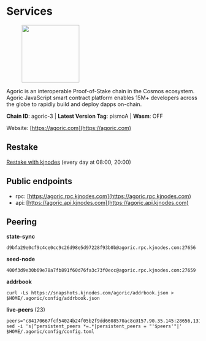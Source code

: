 # Services

<figure><img src="https://raw.githubusercontent.com/kj89/testnet_manuals/main/pingpub/logos/agoric.png" width="150" alt=""><figcaption></figcaption></figure>

Agoric is an interoperable Proof-of-Stake chain in the Cosmos ecosystem.  Agoric JavaScript smart contract platform enables 15M+ developers across the  globe to rapidly build and deploy dapps on-chain.

**Chain ID**: agoric-3 | **Latest Version Tag**: pismoA | **Wasm**: OFF

Website: [https://agoric.com](https://agoric.com)

## Restake

[Restake with kjnodes](https://restake.app/agoric/agoricvaloper1ku5sm2twlsywdrp4wz3kfwgyrtqtp0lpr3nvk8) (every day at 08:00, 20:00)
## Public endpoints

* rpc: [https://agoric.rpc.kjnodes.com](https://agoric.rpc.kjnodes.com)
* api: [https://agoric.api.kjnodes.com](https://agoric.api.kjnodes.com)

## Peering

**state-sync**

```
d9bfa29e0cf9c4ce0cc9c26d98e5d97228f93b0b@agoric.rpc.kjnodes.com:27656
```

**seed-node**

```
400f3d9e30b69e78a7fb891f60d76fa3c73f0ecc@agoric.rpc.kjnodes.com:27659
```

**addrbook**
```
curl -Ls https://snapshots.kjnodes.com/agoric/addrbook.json > $HOME/.agoric/config/addrbook.json
```

**live-peers** (23)
```
peers="c84170667fcf54024b24f05b2f9dd6608570ac8c@157.90.35.145:28656,1312bbbd4ed1e58b9e4eb1d7788187a4607915e9@165.22.199.234:26060,d9bfa29e0cf9c4ce0cc9c26d98e5d97228f93b0b@65.109.88.38:27656,f1966845bebd30816f18635a20b86e6781211616@95.111.253.200:26656,63bd6649f80362ce513027d99ef32c826fdbd259@45.9.62.136:26656,f095bb53006ebddcbbf29c8df70dddcba6419e36@142.93.145.13:26656,a38a30c1dd31f63be2befd40b82964b215c3c288@165.22.251.28:26656,0837c0dac0bb15e79e64207bb0fa5a9a6fa42ad4@178.62.116.62:26656,4eea1e0a22d8d2ade108fc5f8e07d6d6e711e909@65.108.10.138:26656,711f6f36a6ec3924b6d721de6adce604092e59f2@116.202.226.169:26656,023be2465f7292cb3284a50787d6edc5a75c62a2@95.214.52.166:26656,320dd22ee85e2b68f891b670331eb9fec9dc419e@80.64.208.63:26656,c38608dc31dcb336600abdb85e6ff040f47aea00@159.203.187.36:26060,0464c8dded70d01f5ab50a8d6047a6b27ddf2ccd@84.244.95.232:26656,d56af8cb0716909f9b804e7dec8c1d34ae4eed16@65.108.142.81:26676,47c35c8137ad2098e0b2a79077fea93a530034d8@185.144.83.130:26656,9661393350ef8224aaa620f543a7710c9af9c495@195.14.6.55:26656,0f642db2770d4dd3e0d030b2f14f1365e40f3b38@185.146.148.101:26657,ca4c3b9d0cf78d934a3b972c328db2e4a9a66c42@64.32.40.134:26656,766536f9ada683a9272c5305398ca7f82c9e7d43@35.215.60.158:26656,03c7d68a1433dde6db1acbbdf98712609843cc8f@161.97.187.189:36656,1d4d7b77e79c2dad9e8586df4f30c7b550f5d49b@3.8.160.134:26656,e70955351f601ea5be9a9bf41032949a777f31b3@207.244.255.229:10003"
sed -i 's|^persistent_peers *=.*|persistent_peers = "'$peers'"|' $HOME/.agoric/config/config.toml
```

